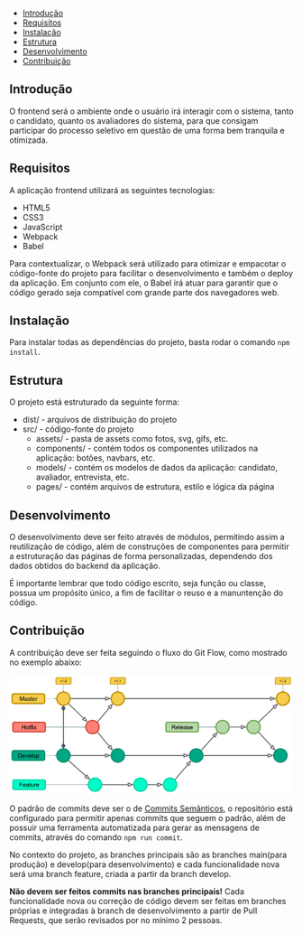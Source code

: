 - [Introdução](#introdução)
- [Requisitos](#requisitos)
- [Instalação](#instalação)
- [Estrutura](#estrutura)
- [Desenvolvimento](#desenvolvimento)
- [Contribuição](#contribuição)

## Introdução

O frontend será o ambiente onde o usuário irá interagir com o sistema, tanto o candidato, quanto os avaliadores do sistema, para que consigam participar do processo seletivo em questão de uma forma bem tranquila e otimizada.

## Requisitos

A aplicação frontend utilizará as seguintes tecnologias:

- HTML5
- CSS3
- JavaScript
- Webpack
- Babel
  
Para contextualizar, o Webpack será utilizado para otimizar e empacotar o código-fonte do projeto para facilitar o desenvolvimento e também o deploy da aplicação. Em conjunto com ele, o Babel irá atuar para garantir que o código gerado seja compatível com grande parte dos navegadores web.

## Instalação

Para instalar todas as dependências do projeto, basta rodar o comando `npm install`.

## Estrutura

O projeto está estruturado da seguinte forma:

- dist/ - arquivos de distribuição do projeto
- src/ - código-fonte do projeto
  - assets/ - pasta de assets como fotos, svg, gifs, etc.
  - components/ - contém todos os componentes utilizados na aplicação: botões, navbars, etc.
  - models/ - contém os modelos de dados da aplicação: candidato, avaliador, entrevista, etc.
  - pages/ - contém arquivos de estrutura, estilo e lógica da página

## Desenvolvimento

O desenvolvimento deve ser feito através de módulos, permitindo assim a reutilização de código, além de construções de componentes para permitir a estruturação das páginas de forma personalizadas, dependendo dos dados obtidos do backend da aplicação.

É importante lembrar que todo código escrito, seja função ou classe, possua um propósito único, a fim de facilitar o reuso e a manuntenção do código.

## Contribuição

A contribuição deve ser feita seguindo o fluxo do Git Flow, como mostrado no exemplo abaixo:

![Git Flow](git-flow.png)

O padrão de commits deve ser o de [Commits Semânticos](https://www.notion.so/Commits-Sem-nticos-7b68fea8057f44be94233de5f4893c23), o repositório está configurado para permitir apenas commits que seguem o padrão, além de possuir uma ferramenta automatizada para gerar as mensagens de commits, através do comando `npm run commit`.

No contexto do projeto, as branches principais são as branches main(para produção) e develop(para desenvolvimento) e cada funcionalidade nova será uma branch feature, criada a partir da branch develop.

**Não devem ser feitos commits nas branches principais!** Cada funcionalidade nova ou correção de código devem ser feitas em branches próprias e integradas à branch de desenvolvimento a partir de Pull Requests, que serão revisados por no mínimo 2 pessoas.
